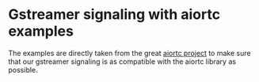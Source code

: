 # Gstreamer signaling with aiortc examples

The examples are directly taken from the great [aiortc project](https://github.com/aiortc/aiortc) to make sure that our gstreamer signaling is as compatible with the aiortc library as possible.